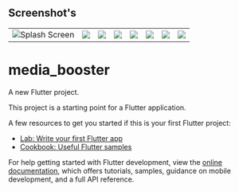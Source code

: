 ## Screenshot's

|             |             |             |             |             |             |             |             |
|:-------------:|:-------------:|:-------------:|:-------------:|:-------------:|:-------------:|:-------------:|:-------------:|
| ![Splash Screen](https://github.com/Harshpadariya51/media_booster/assets/135210889/eb931e95-ae34-4eec-9ace-c890bebedd9f) | ![             ](https://github.com/Harshpadariya51/media_booster/assets/135210889/af6e09a5-6557-46d7-b99b-27787c9cf4ac) | ![             ](https://github.com/Harshpadariya51/media_booster/assets/135210889/758f24d0-2689-4695-894f-db3097bda836) | ![             ](https://github.com/Harshpadariya51/media_booster/assets/135210889/a4611e35-6192-4806-96a0-8556eca0f6ab) | ![             ](https://github.com/Harshpadariya51/media_booster/assets/135210889/fe4d9148-54c3-4437-869a-735698d1ab5d) | ![             ](https://github.com/Harshpadariya51/media_booster/assets/135210889/ea7d87fd-9bfe-48c8-bae3-f3c0ad4ada29) | ![             ](https://github.com/Harshpadariya51/media_booster/assets/135210889/758f24d0-2689-4695-894f-db3097bda836) | ![             ](https://github.com/Harshpadariya51/media_booster/assets/135210889/648f9283-9a7e-4960-9408-dd310ee7c52b) |
# media_booster

A new Flutter project.



This project is a starting point for a Flutter application.

A few resources to get you started if this is your first Flutter project:

- [Lab: Write your first Flutter app](https://docs.flutter.dev/get-started/codelab)
- [Cookbook: Useful Flutter samples](https://docs.flutter.dev/cookbook)

For help getting started with Flutter development, view the
[online documentation](https://docs.flutter.dev/), which offers tutorials,
samples, guidance on mobile development, and a full API reference.

